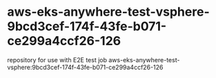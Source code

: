 # aws-eks-anywhere-test-vsphere-9bcd3cef-174f-43fe-b071-ce299a4ccf26-126
repository for use with E2E test job aws-eks-anywhere-test-vsphere:9bcd3cef-174f-43fe-b071-ce299a4ccf26-126

